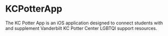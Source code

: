 # KCPotterApp

The KC Potter App is an iOS application designed to connect students with and supplement Vanderbilt KC Potter Center LGBTQI support resources.

